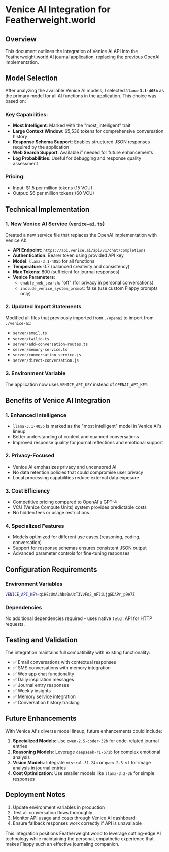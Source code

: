 # Venice AI Integration for Featherweight.world

## Overview
This document outlines the integration of Venice AI API into the Featherweight.world AI journal application, replacing the previous OpenAI implementation.

## Model Selection

After analyzing the available Venice AI models, I selected **`llama-3.1-405b`** as the primary model for all AI functions in the application. This choice was based on:

### Key Capabilities:
- **Most Intelligent**: Marked with the "most_intelligent" trait
- **Large Context Window**: 65,536 tokens for comprehensive conversation history
- **Response Schema Support**: Enables structured JSON responses required by the application
- **Web Search Support**: Available if needed for future enhancements
- **Log Probabilities**: Useful for debugging and response quality assessment

### Pricing:
- Input: $1.5 per million tokens (15 VCU)
- Output: $6 per million tokens (60 VCU)

## Technical Implementation

### 1. New Venice AI Service (`venice-ai.ts`)
Created a new service file that replaces the OpenAI implementation with Venice AI:

- **API Endpoint**: `https://api.venice.ai/api/v1/chat/completions`
- **Authentication**: Bearer token using provided API key
- **Model**: `llama-3.1-405b` for all functions
- **Temperature**: 0.7 (balanced creativity and consistency)
- **Max Tokens**: 800 (sufficient for journal responses)
- **Venice Parameters**:
  - `enable_web_search`: "off" (for privacy in personal conversations)
  - `include_venice_system_prompt`: false (use custom Flappy prompts only)

### 2. Updated Import Statements
Modified all files that previously imported from `./openai` to import from `./venice-ai`:

- `server/email.ts`
- `server/twilio.ts`
- `server/add-conversation-routes.ts`
- `server/memory-service.ts`
- `server/conversation-service.js`
- `server/direct-conversation.js`

### 3. Environment Variable
The application now uses `VENICE_API_KEY` instead of `OPENAI_API_KEY`.

## Benefits of Venice AI Integration

### 1. **Enhanced Intelligence**
- `llama-3.1-405b` is marked as the "most intelligent" model in Venice AI's lineup
- Better understanding of context and nuanced conversations
- Improved response quality for journal reflections and emotional support

### 2. **Privacy-Focused**
- Venice AI emphasizes privacy and uncensored AI
- No data retention policies that could compromise user privacy
- Local processing capabilities reduce external data exposure

### 3. **Cost Efficiency**
- Competitive pricing compared to OpenAI's GPT-4
- VCU (Venice Compute Units) system provides predictable costs
- No hidden fees or usage restrictions

### 4. **Specialized Features**
- Models optimized for different use cases (reasoning, coding, conversation)
- Support for response schemas ensures consistent JSON output
- Advanced parameter controls for fine-tuning responses

## Configuration Requirements

### Environment Variables
```bash
VENICE_API_KEY=qiHEzUmALhbs0wUcT3VvFo2_nFliLjgGDAPr_p9e7Z
```

### Dependencies
No additional dependencies required - uses native `fetch` API for HTTP requests.

## Testing and Validation

The integration maintains full compatibility with existing functionality:

- ✅ Email conversations with contextual responses
- ✅ SMS conversations with memory integration
- ✅ Web app chat functionality
- ✅ Daily inspiration messages
- ✅ Journal entry responses
- ✅ Weekly insights
- ✅ Memory service integration
- ✅ Conversation history tracking

## Future Enhancements

With Venice AI's diverse model lineup, future enhancements could include:

1. **Specialized Models**: Use `qwen-2.5-coder-32b` for code-related journal entries
2. **Reasoning Models**: Leverage `deepseek-r1-671b` for complex emotional analysis
3. **Vision Models**: Integrate `mistral-31-24b` or `qwen-2.5-vl` for image analysis in journal entries
4. **Cost Optimization**: Use smaller models like `llama-3.2-3b` for simple responses

## Deployment Notes

1. Update environment variables in production
2. Test all conversation flows thoroughly
3. Monitor API usage and costs through Venice AI dashboard
4. Ensure fallback responses work correctly if API is unavailable

This integration positions Featherweight.world to leverage cutting-edge AI technology while maintaining the personal, empathetic experience that makes Flappy such an effective journaling companion.

